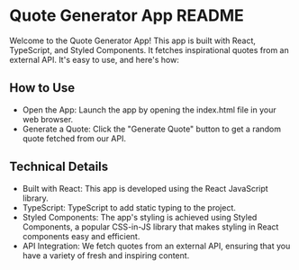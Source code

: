 # Quote Generator App README
Welcome to the Quote Generator App! This app is built with React, TypeScript, and Styled Components. It fetches inspirational quotes from an external API. It's easy to use, and here's how:

## How to Use
- Open the App: Launch the app by opening the index.html file in your web browser.
- Generate a Quote: Click the "Generate Quote" button to get a random quote fetched from our API.

## Technical Details
- Built with React: This app is developed using the React JavaScript library.
- TypeScript: TypeScript to add static typing to the project.
- Styled Components: The app's styling is achieved using Styled Components, a popular CSS-in-JS library that makes styling in React components easy and efficient.
- API Integration: We fetch quotes from an external API, ensuring that you have a variety of fresh and inspiring content.
